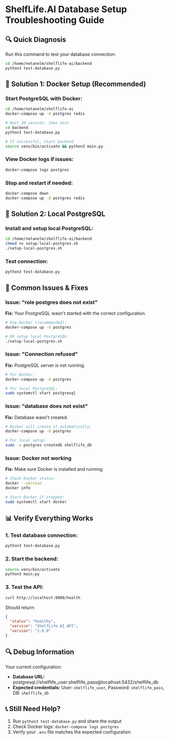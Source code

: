 # ShelfLife.AI Database Setup Troubleshooting Guide

## 🔍 Quick Diagnosis

Run this command to test your database connection:
```bash
cd /home/netanelm/shelflife-ai/backend
python3 test-database.py
```

## 🚀 Solution 1: Docker Setup (Recommended)

### Start PostgreSQL with Docker:
```bash
cd /home/netanelm/shelflife-ai
docker-compose up -d postgres redis

# Wait 30 seconds, then test
cd backend
python3 test-database.py

# If successful, start backend
source venv/bin/activate && python3 main.py
```

### View Docker logs if issues:
```bash
docker-compose logs postgres
```

### Stop and restart if needed:
```bash
docker-compose down
docker-compose up -d postgres redis
```

## 🔧 Solution 2: Local PostgreSQL

### Install and setup local PostgreSQL:
```bash
cd /home/netanelm/shelflife-ai/backend
chmod +x setup-local-postgres.sh
./setup-local-postgres.sh
```

### Test connection:
```bash
python3 test-database.py
```

## 🐛 Common Issues & Fixes

### Issue: "role postgres does not exist"
**Fix:** Your PostgreSQL wasn't started with the correct configuration.
```bash
# Use Docker (recommended):
docker-compose up -d postgres

# OR setup local PostgreSQL:
./setup-local-postgres.sh
```

### Issue: "Connection refused"
**Fix:** PostgreSQL server is not running.
```bash
# For Docker:
docker-compose up -d postgres

# For local PostgreSQL:
sudo systemctl start postgresql
```

### Issue: "database does not exist" 
**Fix:** Database wasn't created.
```bash
# Docker will create it automatically:
docker-compose up -d postgres

# For local setup:
sudo -u postgres createdb shelflife_db
```

### Issue: Docker not working
**Fix:** Make sure Docker is installed and running:
```bash
# Check Docker status:
docker --version
docker info

# Start Docker if stopped:
sudo systemctl start docker
```

## 📊 Verify Everything Works

### 1. Test database connection:
```bash
python3 test-database.py
```

### 2. Start the backend:
```bash
source venv/bin/activate
python3 main.py
```

### 3. Test the API:
```bash
curl http://localhost:8000/health
```

Should return:
```json
{
  "status": "healthy",
  "service": "ShelfLife.AI API",
  "version": "1.0.0"
}
```

## 🔍 Debug Information

Your current configuration:
- **Database URL:** postgresql://shelflife_user:shelflife_pass@localhost:5432/shelflife_db
- **Expected credentials:** User: `shelflife_user`, Password: `shelflife_pass`, DB: `shelflife_db`

## 📞 Still Need Help?

1. Run `python3 test-database.py` and share the output
2. Check Docker logs: `docker-compose logs postgres`  
3. Verify your `.env` file matches the expected configuration
